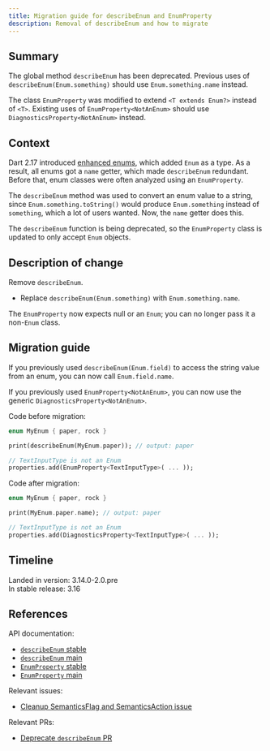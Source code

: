 ```yaml
---
title: Migration guide for describeEnum and EnumProperty
description: Removal of describeEnum and how to migrate
---
```


## Summary

The global method `describeEnum` has been deprecated. Previous uses
of `describeEnum(Enum.something)` should use
`Enum.something.name` instead.

The class `EnumProperty` was modified to
extend `<T extends Enum?>` instead of `<T>`. 
Existing uses of `EnumProperty<NotAnEnum>` should
use `DiagnosticsProperty<NotAnEnum>` instead.

## Context

Dart 2.17 introduced [enhanced enums][], which added `Enum` as a type.
As a result, all enums got a `name` getter, which made `describeEnum`
redundant. Before that, enum classes were often analyzed using an
`EnumProperty`.

The `describeEnum` method was used to convert an enum value to a string,
since `Enum.something.toString()` would produce `Enum.something` instead
of `something`, which a lot of users wanted. Now, the `name` getter does this.

The `describeEnum` function is being deprecated,
so the `EnumProperty` class is updated to only accept `Enum` objects.

[enhanced enums]: {{site.dart-site}}/language/enums#declaring-enhanced-enums

## Description of change

Remove `describeEnum`.

- Replace `describeEnum(Enum.something)` with `Enum.something.name`.

The `EnumProperty` now expects null or an `Enum`;
you can no longer pass it a non-`Enum` class.

## Migration guide

If you previously used `describeEnum(Enum.field)` to access the string value from
an enum, you can now call `Enum.field.name`.

If you previously used `EnumProperty<NotAnEnum>`, you can now use the generic `DiagnosticsProperty<NotAnEnum>`.

Code before migration:

```dart
enum MyEnum { paper, rock }

print(describeEnum(MyEnum.paper)); // output: paper

// TextInputType is not an Enum
properties.add(EnumProperty<TextInputType>( ... ));
```

Code after migration:

```dart
enum MyEnum { paper, rock }

print(MyEnum.paper.name); // output: paper

// TextInputType is not an Enum
properties.add(DiagnosticsProperty<TextInputType>( ... ));
```

## Timeline

Landed in version: 3.14.0-2.0.pre<br>
In stable release: 3.16

## References

API documentation:

* [`describeEnum` stable][]
* [`describeEnum` main][]
* [`EnumProperty` stable][]
* [`EnumProperty` main][]

Relevant issues:

* [Cleanup SemanticsFlag and SemanticsAction issue][]

Relevant PRs:

* [Deprecate `describeEnum` PR][]

[`describeEnum` stable]: {{site.api}}/flutter/lib/src/foundation/describeEnum.html
[`EnumProperty` stable]: {{site.api}}/flutter/lib/src/foundation/EnumProperty.html
[`describeEnum` main]: {{site.main-api}}/flutter/lib/src/foundation/describeEnum.html
[`EnumProperty` main]: {{site.main-api}}/flutter/lib/src/foundation/describeEnum.html

[Cleanup SemanticsFlag and SemanticsAction issue]: {{site.repo.flutter}}/issues/123346
[Deprecate `describeEnum` PR]: {{site.repo.flutter}}/pull/125016

